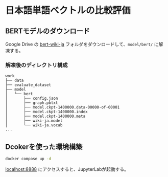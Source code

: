# 日本語単語ベクトルの比較評価

## BERTモデルのダウンロード
Google Drive の [bert-wiki-ja](https://drive.google.com/drive/folders/1Zsm9DD40lrUVu6iAnIuTH2ODIkh-WM-O "bert-japanese") フォルダをダウンロードして、`model/bert/` に解凍する。

### 解凍後のディレクトリ構成
```
work
├── data
├── evaluate_dataset
├── model
│   └── bert
│       ├── config.json
│       ├── graph.pbtxt
│       ├── model.ckpt-1400000.data-00000-of-00001
│       ├── model.ckpt-1400000.index
│       ├── model.ckpt-1400000.meta
│       ├── wiki-ja.model
│       └── wiki-ja.vocab
...
```

## Dcokerを使った環境構築

``` bash
docker compose up -d
```

[localhost:8888](http://localhost:8888/lab) にアクセスすると、JupyterLabが起動する。

